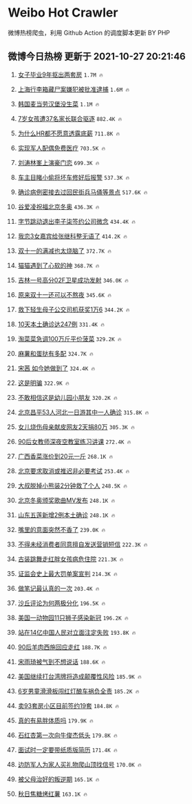 # Weibo Hot Crawler 



微博热榜爬虫，利用 Github Action 的调度脚本更新 BY PHP 


## 微博今日热榜 更新于 2021-10-27 20:21:46 
1. [女子毕业9年抠出两套房](https://s.weibo.com/weibo?q=%23%E5%A5%B3%E5%AD%90%E6%AF%95%E4%B8%9A9%E5%B9%B4%E6%8A%A0%E5%87%BA%E4%B8%A4%E5%A5%97%E6%88%BF%23&Refer=top) `1.7M 🔥` 

1. [上海行李箱藏尸案嫌犯被批准逮捕](https://s.weibo.com/weibo?q=%23%E4%B8%8A%E6%B5%B7%E8%A1%8C%E6%9D%8E%E7%AE%B1%E8%97%8F%E5%B0%B8%E6%A1%88%E5%AB%8C%E7%8A%AF%E8%A2%AB%E6%89%B9%E5%87%86%E9%80%AE%E6%8D%95%23&Refer=top) `1.6M 🔥` 

1. [韩国麦当劳汉堡没生菜](https://s.weibo.com/weibo?q=%23%E9%9F%A9%E5%9B%BD%E9%BA%A6%E5%BD%93%E5%8A%B3%E6%B1%89%E5%A0%A1%E6%B2%A1%E7%94%9F%E8%8F%9C%23&Refer=top) `1.1M 🔥` 

1. [7岁女孩遭37名家长联合驱逐](https://s.weibo.com/weibo?q=%237%E5%B2%81%E5%A5%B3%E5%AD%A9%E9%81%AD37%E5%90%8D%E5%AE%B6%E9%95%BF%E8%81%94%E5%90%88%E9%A9%B1%E9%80%90%23&Refer=top) `882.4K 🔥` 

1. [为什么HR都不愿意透露底薪](https://s.weibo.com/weibo?q=%23%E4%B8%BA%E4%BB%80%E4%B9%88HR%E9%83%BD%E4%B8%8D%E6%84%BF%E6%84%8F%E9%80%8F%E9%9C%B2%E5%BA%95%E8%96%AA%23&Refer=top) `711.8K 🔥` 

1. [实现军人配偶免费医疗](https://s.weibo.com/weibo?q=%23%E5%AE%9E%E7%8E%B0%E5%86%9B%E4%BA%BA%E9%85%8D%E5%81%B6%E5%85%8D%E8%B4%B9%E5%8C%BB%E7%96%97%23&Refer=top) `703.5K 🔥` 

1. [刘涛林峯上演豪门恋](https://s.weibo.com/weibo?q=%23%E5%88%98%E6%B6%9B%E6%9E%97%E5%B3%AF%E4%B8%8A%E6%BC%94%E8%B1%AA%E9%97%A8%E6%81%8B%23&Refer=top) `699.3K 🔥` 

1. [车主目睹小偷将坏车修好后报警](https://s.weibo.com/weibo?q=%23%E8%BD%A6%E4%B8%BB%E7%9B%AE%E7%9D%B9%E5%B0%8F%E5%81%B7%E5%B0%86%E5%9D%8F%E8%BD%A6%E4%BF%AE%E5%A5%BD%E5%90%8E%E6%8A%A5%E8%AD%A6%23&Refer=top) `537.3K 🔥` 

1. [确诊病例密接去过回民街兵马俑等景点](https://s.weibo.com/weibo?q=%23%E7%A1%AE%E8%AF%8A%E7%97%85%E4%BE%8B%E5%AF%86%E6%8E%A5%E5%8E%BB%E8%BF%87%E5%9B%9E%E6%B0%91%E8%A1%97%E5%85%B5%E9%A9%AC%E4%BF%91%E7%AD%89%E6%99%AF%E7%82%B9%23&Refer=top) `517.6K 🔥` 

1. [谷爱凌祝福北京冬奥](https://s.weibo.com/weibo?q=%23%E8%B0%B7%E7%88%B1%E5%87%8C%E7%A5%9D%E7%A6%8F%E5%8C%97%E4%BA%AC%E5%86%AC%E5%A5%A5%23&Refer=top) `436.3K 🔥` 

1. [字节跳动退出李子柒签约公司微念](https://s.weibo.com/weibo?q=%23%E5%AD%97%E8%8A%82%E8%B7%B3%E5%8A%A8%E9%80%80%E5%87%BA%E6%9D%8E%E5%AD%90%E6%9F%92%E7%AD%BE%E7%BA%A6%E5%85%AC%E5%8F%B8%E5%BE%AE%E5%BF%B5%23&Refer=top) `434.4K 🔥` 

1. [我恋3女嘉宾给张继科整无语了](https://s.weibo.com/weibo?q=%23%E6%88%91%E6%81%8B3%E5%A5%B3%E5%98%89%E5%AE%BE%E7%BB%99%E5%BC%A0%E7%BB%A7%E7%A7%91%E6%95%B4%E6%97%A0%E8%AF%AD%E4%BA%86%23&Refer=top) `414.2K 🔥` 

1. [双十一的满减也太烧脑了](https://s.weibo.com/weibo?q=%23%E5%8F%8C%E5%8D%81%E4%B8%80%E7%9A%84%E6%BB%A1%E5%87%8F%E4%B9%9F%E5%A4%AA%E7%83%A7%E8%84%91%E4%BA%86%23&Refer=top) `372.7K 🔥` 

1. [猫猫遇到了心软的神](https://s.weibo.com/weibo?q=%23%E7%8C%AB%E7%8C%AB%E9%81%87%E5%88%B0%E4%BA%86%E5%BF%83%E8%BD%AF%E7%9A%84%E7%A5%9E%23&Refer=top) `368.7K 🔥` 

1. [吉林一号高分02F卫星成功发射](https://s.weibo.com/weibo?q=%23%E5%90%89%E6%9E%97%E4%B8%80%E5%8F%B7%E9%AB%98%E5%88%8602F%E5%8D%AB%E6%98%9F%E6%88%90%E5%8A%9F%E5%8F%91%E5%B0%84%23&Refer=top) `346.0K 🔥` 

1. [原来双十一还可以不熬夜](https://s.weibo.com/weibo?q=%23%E5%8E%9F%E6%9D%A5%E5%8F%8C%E5%8D%81%E4%B8%80%E8%BF%98%E5%8F%AF%E4%BB%A5%E4%B8%8D%E7%86%AC%E5%A4%9C%23&Refer=top) `345.6K 🔥` 

1. [救下轻生母子公交司机获奖1万6](https://s.weibo.com/weibo?q=%23%E6%95%91%E4%B8%8B%E8%BD%BB%E7%94%9F%E6%AF%8D%E5%AD%90%E5%85%AC%E4%BA%A4%E5%8F%B8%E6%9C%BA%E8%8E%B7%E5%A5%961%E4%B8%876%23&Refer=top) `344.2K 🔥` 

1. [10天本土确诊达247例](https://s.weibo.com/weibo?q=%2310%E5%A4%A9%E6%9C%AC%E5%9C%9F%E7%A1%AE%E8%AF%8A%E8%BE%BE247%E4%BE%8B%23&Refer=top) `331.4K 🔥` 

1. [淘菜菜急调100万斤平价菠菜](https://s.weibo.com/weibo?q=%23%E6%B7%98%E8%8F%9C%E8%8F%9C%E6%80%A5%E8%B0%83100%E4%B8%87%E6%96%A4%E5%B9%B3%E4%BB%B7%E8%8F%A0%E8%8F%9C%23&Refer=top) `329.2K 🔥` 

1. [麻薯和蛋挞有多配](https://s.weibo.com/weibo?q=%23%E9%BA%BB%E8%96%AF%E5%92%8C%E8%9B%8B%E6%8C%9E%E6%9C%89%E5%A4%9A%E9%85%8D%23&Refer=top) `324.7K 🔥` 

1. [宋茜 如今她做到了](https://s.weibo.com/weibo?q=%E5%AE%8B%E8%8C%9C%20%E5%A6%82%E4%BB%8A%E5%A5%B9%E5%81%9A%E5%88%B0%E4%BA%86&Refer=top) `324.4K 🔥` 

1. [这是明骗](https://s.weibo.com/weibo?q=%E8%BF%99%E6%98%AF%E6%98%8E%E9%AA%97&Refer=top) `322.9K 🔥` 

1. [不敢相信这是幼儿园小朋友](https://s.weibo.com/weibo?q=%E4%B8%8D%E6%95%A2%E7%9B%B8%E4%BF%A1%E8%BF%99%E6%98%AF%E5%B9%BC%E5%84%BF%E5%9B%AD%E5%B0%8F%E6%9C%8B%E5%8F%8B&Refer=top) `320.2K 🔥` 

1. [北京昌平53人河北一日游其中一人确诊](https://s.weibo.com/weibo?q=%23%E5%8C%97%E4%BA%AC%E6%98%8C%E5%B9%B353%E4%BA%BA%E6%B2%B3%E5%8C%97%E4%B8%80%E6%97%A5%E6%B8%B8%E5%85%B6%E4%B8%AD%E4%B8%80%E4%BA%BA%E7%A1%AE%E8%AF%8A%23&Refer=top) `315.8K 🔥` 

1. [女儿烧伤母亲献皮网友2天捐80万](https://s.weibo.com/weibo?q=%23%E5%A5%B3%E5%84%BF%E7%83%A7%E4%BC%A4%E6%AF%8D%E4%BA%B2%E7%8C%AE%E7%9A%AE%E7%BD%91%E5%8F%8B2%E5%A4%A9%E6%8D%9080%E4%B8%87%23&Refer=top) `305.3K 🔥` 

1. [90后女教师深夜空教室练习讲课](https://s.weibo.com/weibo?q=%2390%E5%90%8E%E5%A5%B3%E6%95%99%E5%B8%88%E6%B7%B1%E5%A4%9C%E7%A9%BA%E6%95%99%E5%AE%A4%E7%BB%83%E4%B9%A0%E8%AE%B2%E8%AF%BE%23&Refer=top) `272.4K 🔥` 

1. [广西香菜涨价到20元一斤](https://s.weibo.com/weibo?q=%23%E5%B9%BF%E8%A5%BF%E9%A6%99%E8%8F%9C%E6%B6%A8%E4%BB%B7%E5%88%B020%E5%85%83%E4%B8%80%E6%96%A4%23&Refer=top) `268.1K 🔥` 

1. [北京要求取消或推迟非必要考试](https://s.weibo.com/weibo?q=%23%E5%8C%97%E4%BA%AC%E8%A6%81%E6%B1%82%E5%8F%96%E6%B6%88%E6%88%96%E6%8E%A8%E8%BF%9F%E9%9D%9E%E5%BF%85%E8%A6%81%E8%80%83%E8%AF%95%23&Refer=top) `253.4K 🔥` 

1. [大叔脱掉小熊装2分钟救了个人](https://s.weibo.com/weibo?q=%23%E5%A4%A7%E5%8F%94%E8%84%B1%E6%8E%89%E5%B0%8F%E7%86%8A%E8%A3%852%E5%88%86%E9%92%9F%E6%95%91%E4%BA%86%E4%B8%AA%E4%BA%BA%23&Refer=top) `248.5K 🔥` 

1. [北京冬奥颁奖歌曲MV发布](https://s.weibo.com/weibo?q=%23%E5%8C%97%E4%BA%AC%E5%86%AC%E5%A5%A5%E9%A2%81%E5%A5%96%E6%AD%8C%E6%9B%B2MV%E5%8F%91%E5%B8%83%23&Refer=top) `248.1K 🔥` 

1. [山东五莲新增2例本土确诊](https://s.weibo.com/weibo?q=%23%E5%B1%B1%E4%B8%9C%E4%BA%94%E8%8E%B2%E6%96%B0%E5%A2%9E2%E4%BE%8B%E6%9C%AC%E5%9C%9F%E7%A1%AE%E8%AF%8A%23&Refer=top) `248.1K 🔥` 

1. [嘴里的意面突然不香了](https://s.weibo.com/weibo?q=%23%E5%98%B4%E9%87%8C%E7%9A%84%E6%84%8F%E9%9D%A2%E7%AA%81%E7%84%B6%E4%B8%8D%E9%A6%99%E4%BA%86%23&Refer=top) `239.0K 🔥` 

1. [不得未经消费者同意擅自发送营销短信](https://s.weibo.com/weibo?q=%23%E4%B8%8D%E5%BE%97%E6%9C%AA%E7%BB%8F%E6%B6%88%E8%B4%B9%E8%80%85%E5%90%8C%E6%84%8F%E6%93%85%E8%87%AA%E5%8F%91%E9%80%81%E8%90%A5%E9%94%80%E7%9F%AD%E4%BF%A1%23&Refer=top) `222.3K 🔥` 

1. [古装跳舞走红胖女孩病危住院](https://s.weibo.com/weibo?q=%23%E5%8F%A4%E8%A3%85%E8%B7%B3%E8%88%9E%E8%B5%B0%E7%BA%A2%E8%83%96%E5%A5%B3%E5%AD%A9%E7%97%85%E5%8D%B1%E4%BD%8F%E9%99%A2%23&Refer=top) `221.3K 🔥` 

1. [证监会史上最大罚单案宣判](https://s.weibo.com/weibo?q=%23%E8%AF%81%E7%9B%91%E4%BC%9A%E5%8F%B2%E4%B8%8A%E6%9C%80%E5%A4%A7%E7%BD%9A%E5%8D%95%E6%A1%88%E5%AE%A3%E5%88%A4%23&Refer=top) `214.3K 🔥` 

1. [做笔记最认真的一次](https://s.weibo.com/weibo?q=%23%E5%81%9A%E7%AC%94%E8%AE%B0%E6%9C%80%E8%AE%A4%E7%9C%9F%E7%9A%84%E4%B8%80%E6%AC%A1%23&Refer=top) `203.4K 🔥` 

1. [沙丘评论为何两极分化](https://s.weibo.com/weibo?q=%23%E6%B2%99%E4%B8%98%E8%AF%84%E8%AE%BA%E4%B8%BA%E4%BD%95%E4%B8%A4%E6%9E%81%E5%88%86%E5%8C%96%23&Refer=top) `196.5K 🔥` 

1. [美国一动物园11只狮子感染新冠](https://s.weibo.com/weibo?q=%23%E7%BE%8E%E5%9B%BD%E4%B8%80%E5%8A%A8%E7%89%A9%E5%9B%AD11%E5%8F%AA%E7%8B%AE%E5%AD%90%E6%84%9F%E6%9F%93%E6%96%B0%E5%86%A0%23&Refer=top) `196.2K 🔥` 

1. [站在14亿中国人民对立面注定失败](https://s.weibo.com/weibo?q=%23%E7%AB%99%E5%9C%A814%E4%BA%BF%E4%B8%AD%E5%9B%BD%E4%BA%BA%E6%B0%91%E5%AF%B9%E7%AB%8B%E9%9D%A2%E6%B3%A8%E5%AE%9A%E5%A4%B1%E8%B4%A5%23&Refer=top) `193.8K 🔥` 

1. [90后羊肉西施回应走红](https://s.weibo.com/weibo?q=%2390%E5%90%8E%E7%BE%8A%E8%82%89%E8%A5%BF%E6%96%BD%E5%9B%9E%E5%BA%94%E8%B5%B0%E7%BA%A2%23&Refer=top) `188.7K 🔥` 

1. [宋雨琦被气到不想说话](https://s.weibo.com/weibo?q=%23%E5%AE%8B%E9%9B%A8%E7%90%A6%E8%A2%AB%E6%B0%94%E5%88%B0%E4%B8%8D%E6%83%B3%E8%AF%B4%E8%AF%9D%23&Refer=top) `188.6K 🔥` 

1. [美国继续打台湾牌将造成颠覆性风险](https://s.weibo.com/weibo?q=%23%E7%BE%8E%E5%9B%BD%E7%BB%A7%E7%BB%AD%E6%89%93%E5%8F%B0%E6%B9%BE%E7%89%8C%E5%B0%86%E9%80%A0%E6%88%90%E9%A2%A0%E8%A6%86%E6%80%A7%E9%A3%8E%E9%99%A9%23&Refer=top) `185.9K 🔥` 

1. [6岁男童滑滑板闯红灯酿车祸负全责](https://s.weibo.com/weibo?q=%236%E5%B2%81%E7%94%B7%E7%AB%A5%E6%BB%91%E6%BB%91%E6%9D%BF%E9%97%AF%E7%BA%A2%E7%81%AF%E9%85%BF%E8%BD%A6%E7%A5%B8%E8%B4%9F%E5%85%A8%E8%B4%A3%23&Refer=top) `185.2K 🔥` 

1. [卖93套房小区目前签约19套](https://s.weibo.com/weibo?q=%23%E5%8D%9693%E5%A5%97%E6%88%BF%E5%B0%8F%E5%8C%BA%E7%9B%AE%E5%89%8D%E7%AD%BE%E7%BA%A619%E5%A5%97%23&Refer=top) `184.8K 🔥` 

1. [真的有易胖体质吗](https://s.weibo.com/weibo?q=%23%E7%9C%9F%E7%9A%84%E6%9C%89%E6%98%93%E8%83%96%E4%BD%93%E8%B4%A8%E5%90%97%23&Refer=top) `179.9K 🔥` 

1. [石红杏第一次向牛俊杰低头](https://s.weibo.com/weibo?q=%23%E7%9F%B3%E7%BA%A2%E6%9D%8F%E7%AC%AC%E4%B8%80%E6%AC%A1%E5%90%91%E7%89%9B%E4%BF%8A%E6%9D%B0%E4%BD%8E%E5%A4%B4%23&Refer=top) `179.8K 🔥` 

1. [面试时一定要带纸质版简历](https://s.weibo.com/weibo?q=%23%E9%9D%A2%E8%AF%95%E6%97%B6%E4%B8%80%E5%AE%9A%E8%A6%81%E5%B8%A6%E7%BA%B8%E8%B4%A8%E7%89%88%E7%AE%80%E5%8E%86%23&Refer=top) `171.4K 🔥` 

1. [边防军人为家人买礼物爬山顶找信号](https://s.weibo.com/weibo?q=%23%E8%BE%B9%E9%98%B2%E5%86%9B%E4%BA%BA%E4%B8%BA%E5%AE%B6%E4%BA%BA%E4%B9%B0%E7%A4%BC%E7%89%A9%E7%88%AC%E5%B1%B1%E9%A1%B6%E6%89%BE%E4%BF%A1%E5%8F%B7%23&Refer=top) `170.0K 🔥` 

1. [被父母治好的叛逆期](https://s.weibo.com/weibo?q=%23%E8%A2%AB%E7%88%B6%E6%AF%8D%E6%B2%BB%E5%A5%BD%E7%9A%84%E5%8F%9B%E9%80%86%E6%9C%9F%23&Refer=top) `165.1K 🔥` 

1. [秋日焦糖烤红薯](https://s.weibo.com/weibo?q=%23%E7%A7%8B%E6%97%A5%E7%84%A6%E7%B3%96%E7%83%A4%E7%BA%A2%E8%96%AF%23&Refer=top) `163.1K 🔥` 

